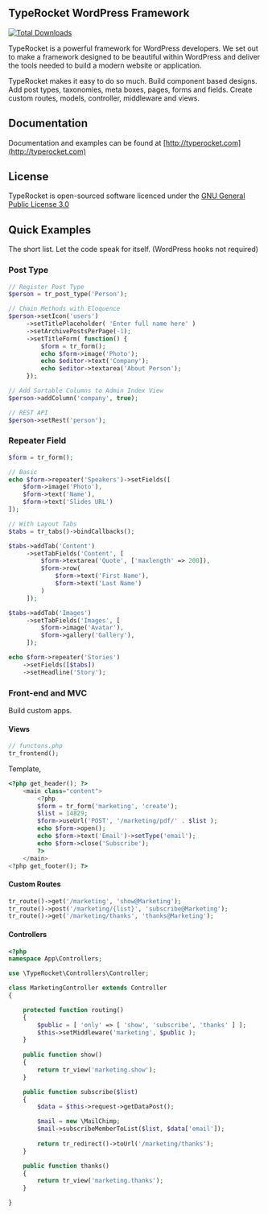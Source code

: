 ## TypeRocket WordPress Framework

[![Total Downloads](https://poser.pugx.org/TypeRocket/typerocket/d/total.svg)](https://packagist.org/packages/TypeRocket/typerocket)

TypeRocket is a powerful framework for WordPress developers. We set out to make a framework designed to be beautiful within WordPress and deliver the tools needed to build a modern website or application.
  
TypeRocket makes it easy to do so much. Build component based designs. Add post types, taxonomies, meta boxes, pages, forms and fields. Create custom routes, models, controller, middleware and views.

## Documentation

Documentation and examples can be found at [http://typerocket.com](http://typerocket.com)

## License

TypeRocket is open-sourced software licenced under the [GNU General Public License 3.0](https://www.gnu.org/licenses/gpl-3.0.en.html)

## Quick Examples

The short list. Let the code speak for itself. (WordPress hooks not required)

### Post Type

```php
// Register Post Type
$person = tr_post_type('Person');

// Chain Methods with Eloquence
$person->setIcon('users')
     ->setTitlePlaceholder( 'Enter full name here' )
     ->setArchivePostsPerPage(-1);
     ->setTitleForm( function() {
         $form = tr_form();
         echo $form->image('Photo');
         echo $editor->text('Company');
         echo $editor->textarea('About Person');
     });

// Add Sortable Columns to Admin Index View
$person->addColumn('company', true);

// REST API
$person->setRest('person');
```

### Repeater Field

```php
$form = tr_form();

// Basic
echo $form->repeater('Speakers')->setFields([
    $form->image('Photo'),
    $form->text('Name'),
    $form->text('Slides URL')
]);

// With Layout Tabs
$tabs = tr_tabs()->bindCallbacks();

$tabs->addTab('Content')
     ->setTabFields('Content', [
         $form->textarea('Quote', ['maxlength' => 200]),
         $form->row(
             $form->text('First Name'),
             $form->text('Last Name')
         )
     ]);

$tabs->addTab('Images')
     ->setTabFields('Images', [
         $form->image('Avatar'),
         $form->gallery('Gallery'),
     ]);

echo $form->repeater('Stories')
    ->setFields([$tabs])
    ->setHeadline('Story');
```

### Front-end and MVC

Build custom apps.

#### Views

```php
// functons.php
tr_frontend();
```
Template,

```php
<?php get_header(); ?>
    <main class="content">
        <?php
        $form = tr_form('marketing', 'create');
        $list = 14829;
        $form->useUrl('POST', '/marketing/pdf/' . $list );
        echo $form->open();
        echo $form->text('Email')->setType('email');
        echo $form->close('Subscribe');
        ?>
    </main>
<?php get_footer(); ?>
```

#### Custom Routes

```php
tr_route()->get('/marketing', 'show@Marketing');
tr_route()->post('/marketing/{list}', 'subscribe@Marketing');
tr_route()->get('/marketing/thanks', 'thanks@Marketing');
```

#### Controllers

```php
<?php
namespace App\Controllers;

use \TypeRocket\Controllers\Controller;

class MarketingController extends Controller
{

    protected function routing()
    {
        $public = [ 'only' => [ 'show', 'subscribe', 'thanks' ] ];
        $this->setMiddleware('marketing', $public );
    }
    
    public function show()
    {
        return tr_view('marketing.show');
    }

    public function subscribe($list)
    {
        $data = $this->request->getDataPost();

        $mail = new \MailChimp;
        $mail->subscribeMemberToList($list, $data['email']);
        
        return tr_redirect()->toUrl('/marketing/thanks');
    }

    public function thanks()
    {
        return tr_view('marketing.thanks');
    }

}
```